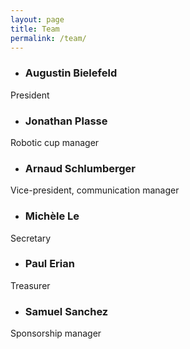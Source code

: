 ```yaml
---
layout: page
title: Team
permalink: /team/
---
```



- ### Augustin Bielefeld
President

- ### Jonathan Plasse
Robotic cup manager

- ### Arnaud Schlumberger
Vice-president, communication manager

- ### Michèle Le
Secretary

- ### Paul Erian
Treasurer

- ### Samuel Sanchez
Sponsorship manager
